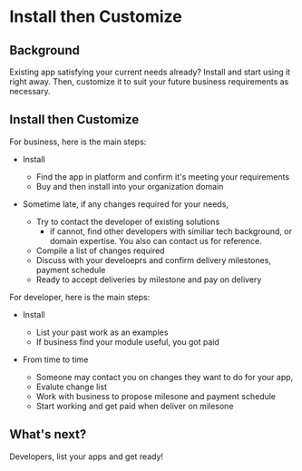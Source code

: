 # Install then Customize

## Background

Existing app satisfying your current needs already? Install and start using it right away.
Then, customize it to suit your future business requirements as necessary.

## Install then Customize

For business, here is the main steps:

* Install
  * Find the app in platform and confirm it's meeting your requirements
  * Buy and then install into your organization domain

* Sometime late, if any changes required for your needs,
  * Try to contact the developer of existing solutions
    * if cannot, find other developers with similiar tech background, or domain expertise. You also can contact us for reference.
  * Compile a list of changes required
  * Discuss with your develoeprs and confirm delivery milestones, payment schedule
  * Ready to accept deliveries by milestone and pay on delivery

For developer, here is the main steps:

* Install
  * List your past work as an examples
  * If business find your module useful, you got paid

* From time to time
  * Someone may contact you on changes they want to do for your app,
  * Evalute change list
  * Work with business to propose milesone and payment schedule
  * Start working and get paid when deliver on milesone

## What's next?

Developers, list your apps and get ready!
